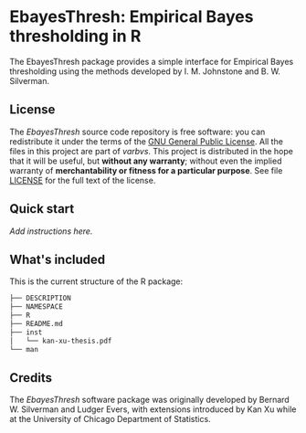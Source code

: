 # EbayesThresh: Empirical Bayes thresholding in R

The EbayesThresh package provides a simple interface for Empirical
Bayes thresholding using the methods developed by I. M. Johnstone and
B. W. Silverman.

## License

The *EbayesThresh* source code repository is free software: you can
redistribute it under the terms of the
[GNU General Public License](http://www.gnu.org/licenses/gpl.html). All
the files in this project are part of *varbvs*. This project is
distributed in the hope that it will be useful, but **without any
warranty**; without even the implied warranty of **merchantability or
fitness for a particular purpose**. See file [LICENSE](LICENSE) for
the full text of the license.

## Quick start

*Add instructions here.*

## What's included

This is the current structure of the R package:

```bash
├── DESCRIPTION
├── NAMESPACE
├── R
├── README.md
├── inst
│   └── kan-xu-thesis.pdf
└── man
```

## Credits

The *EbayesThresh* software package was originally developed by Bernard
W. Silverman and Ludger Evers, with extensions introduced by Kan Xu
while at the University of Chicago Department of Statistics.
